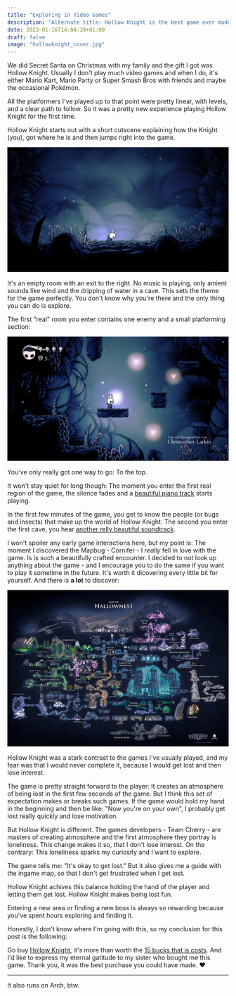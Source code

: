 ```yaml
---
title: "Exploring in Video Games"
description: "Alternate title: Hollow Knight is the best game ever made"
date: 2023-01-16T14:04:39+01:00
draft: false
image: "hollowknight_cover.jpg"
---
```


We did Secret Santa on Christmas with my family and the gift I got was Hollow Knight.
Usually I don't play much video games and when I do, it's either Mario Kart, Mario Party or Super Smash Bros with friends and maybe the occasional Pokémon.

All the platformers I've played up to that point were pretty linear, with levels, and a clear path to follow. So it was a pretty new experience playing Hollow Knight for the first time.

Hollow Knight starts out with a short cutscene explaining how the Knight (you), got where he is and then jumps right into the game.

![This is the first thing you see after the cutscene.](2023011614260700-22A4BDEA5363AAA24F931D5AF2926082.jpg)

It's an empty room with an exit to the right. No music is playing, only amient sounds like wind and the dripping of water in a cave.
This sets the theme for the game perfectly. You don't know why you're there and the only thing you can do is explore.

The first "real" room you enter contains one enemy and a small platforming section:

![](2023011614264900-22A4BDEA5363AAA24F931D5AF2926082.jpg)

You've only really got one way to go: To the top.

It won't stay quiet for long though: The moment you enter the first real region of the game, the silence fades and a [beautiful piano track](https://piped.adminforge.de/watch?v=NSlkW1fFkyo&list=PLmOldskd2VbL7_t-NE9p6rEboq_v0AHko&index=2) starts playing.

In the first few minutes of the game, you get to know the people (or bugs and insects) that make up the world of Hollow Knight.
The second you enter the first cave, you hear [another relly beautiful soundtrack](https://piped.adminforge.de/watch?v=eX4de4BH5lM&list=PLmOldskd2VbL7_t-NE9p6rEboq_v0AHko&index=3).

I won't spoiler any early game interactions here, but my point is: The moment I discovered the Mapbug - Cornifer - I *really* fell in love with the game. Is is such a beautifully crafted encounter.
I decided to not look up anything about the game - and I encourage you to do the same if you want to play it sometime in the future. It's worth it dicovering every little bit for yourself.
And there is **a lot** to discover:

![This picture of the map is 2.4 Megabytes big](hallownest_map_hollow_knight_wiki.jpg)

Hollow Knight was a stark contrast to the games I've usually played, and my fear was that I would never complete it, because I would get lost and then lose interest.

The game is pretty straight forward to the player: It creates an atmosphere of being lost in the first few seconds of the game.
But I think this set of expectation makes or breaks such games. If the game would hold my hand in the beginning and then be like: "Now you're on your own", I probably get lost really quickly and lose motivation.

But Hollow Knight is different. The games developers - Team Cherry - are masters of creating atmosphere and the first atmosphere they portray is loneliness.
This change makes it so, that I don't lose interest. On the contrary: This loneliness sparks my curiosity and I want to explore.

The game tells me: "It's okay to get lost."
But it also gives me a guide with the ingame map, so that I don't get frustrated when I get lost.

Hollow Knight achives this balance holding the hand of the player and letting them get lost. Hollow Knight makes being lost fun.

Entering a new area or finding a new boss is always so rewarding because you've spent hours exploring and finding it.

Honestly, I don't know where I'm going with this, so my conclusion for this post is the following:

Go buy [Hollow Knight](https://www.hollowknight.com/), it's more than worth the [15 bucks that is costs](https://www.humblebundle.com/store/hollow-knight). And I'd like to express my eternal gatitude to my sister who bought me this game. Thank you, it was the best purchase you could have made. ♥️

* * *

It also runs on Arch, btw. 
